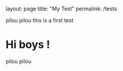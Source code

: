 layout: page
title: "My Test"
permalink: /tests



pilou pilou this is a first test

# Hi boys ! 

pilou pilou